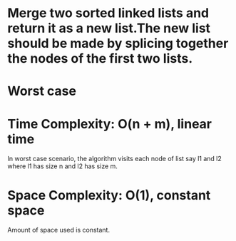 # Merge two sorted linked lists and return it as a new list.The new list should be made by splicing together the nodes of the first two lists.

# Worst case
# Time Complexity: O(n + m), linear time

In worst case scenario, the algorithm visits each node of list say l1 and l2 where 
l1 has size n and l2 has size m.

# Space Complexity: O(1), constant space
Amount of space used is constant.
